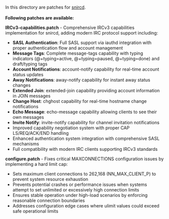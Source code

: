 In this directory are patches for [snircd](https://github.com/quakenet/snircd).<br>
<br>
**Following patches are available:**<br>

**IRCv3-capabilities.patch** - Comprehensive IRCv3 capabilities implementation for snircd, adding modern IRC protocol support including:
- **SASL Authentication**: Full SASL support via iauthd integration with proper authentication flow and account management
- **Message Tags**: Complete message-tags capability with typing indicators (@+typing=active, @+typing=paused, @+typing=done) and draft/typing tags
- **Account Notifications**: account-notify capability for real-time account status updates
- **Away Notifications**: away-notify capability for instant away status changes
- **Extended Join**: extended-join capability providing account information in JOIN messages
- **Change Host**: chghost capability for real-time hostname change notifications
- **Echo Message**: echo-message capability allowing clients to see their own messages
- **Invite Notify**: invite-notify capability for channel invitation notifications
- Improved capability negotiation system with proper CAP LS/REQ/ACK/END handling
- Enhanced authentication system integration with comprehensive SASL mechanisms
- Full compatibility with modern IRC clients supporting IRCv3 standards

**configure.patch** - Fixes critical MAXCONNECTIONS configuration issues by implementing a hard limit cap:
- Sets maximum client connections to 262,168 (NN_MAX_CLIENT_P) to prevent system resource exhaustion
- Prevents potential crashes or performance issues when systems attempt to set unlimited or excessively high connection limits
- Ensures stable operation under high-load scenarios by enforcing reasonable connection boundaries
- Addresses configuration edge cases where ulimit values could exceed safe operational limits<br>
